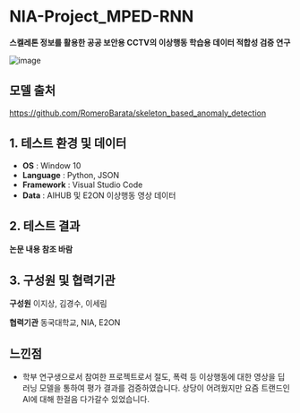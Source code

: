 # NIA-Project_MPED-RNN
**스켈레톤 정보를 활용한 공공 보안용 CCTV의 이상행동 학습용 데이터 적합성 검증 연구**

![image](https://user-images.githubusercontent.com/76837780/164228817-df96844a-e83d-4273-8266-57296a1aa6ad.png)

## 모델 출처
https://github.com/RomeroBarata/skeleton_based_anomaly_detection

## 1. 테스트 환경 및 데이터
- **OS** : Window 10
- **Language** : Python, JSON
- **Framework** : Visual Studio Code
- **Data** : AIHUB 및 E2ON 이상행동 영상 데이터

## 2. 테스트 결과
**논문 내용 참조 바람**   
 
## 3. 구성원 및 협력기관

**구성원**
이지상, 김경수, 이세림

**협력기관**
동국대학교, NIA, E2ON


## 느낀점

- 학부 연구생으로서 참여한 프로젝트로서 절도, 폭력 등 이상행동에 대한 영상을 딥러닝 모델을 통하여 평가 결과를 검증하였습니다. 상당이 어려웠지만 요즘 트랜드인 AI에 대해 한걸음 다가갈수 있었습니다.
